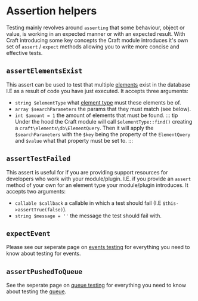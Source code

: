 # Assertion helpers

Testing mainly revolves around `asserting` that some behaviour, object or value, is working in an expected manner 
or with an expected result. With Craft introducing some key concepts 
the Craft module introduces it's own set of `assert` / `expect` methods allowing
you to write more concise and effective tests. 

## `assertElementsExist`

This assert can be used to test that multiple [elements](../../extend/element-types.md#getting-started) exist in the database I.E as a result of code you have just executed. 
It accepts three arguments: 

- `string $elementType` what [element type](../../extend/element-types.md) must these elements be of. 
- `array $searchParameters` the params that they must match (see below). 
- `int $amount = 1` the amount of elements that must be found. 
::: tip
Under the hood the Craft module will call `$elementType::find()` creating a `craft\elements\db\ElementQuery`. 
Then it will apply the `$searchParameters` with the `$key` being the property of the `ElementQuery` and `$value` what
that property must be set to. 
:::

## `assertTestFailed`

This assert is useful for if you are providing support resources for developers who work with your module/plugin. 
I.E. if you provide an `assert` method of your own for an element type your module/plugin introduces. It 
accepts two arguments: 

- `callable $callback` a callable in which a test should fail (I.E `$this->assertTrue(false)`). 
- `string $message = ''` the message the test should fail with. 
## `expectEvent`

Please see our seperate page on [events testing](../testing-craft/events.md) for everything you need to know about
testing for events. 

## `assertPushedToQueue`

See the seperate page on [queue testing](../testing-craft/queue.md) for everything you need to know
about testing the [queue](../../config/app.md#queue-component). 
